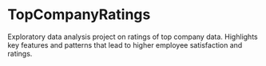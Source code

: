 # TopCompanyRatings
Exploratory data analysis project on ratings of top company data. Highlights key features and patterns that lead to higher employee satisfaction and ratings.
